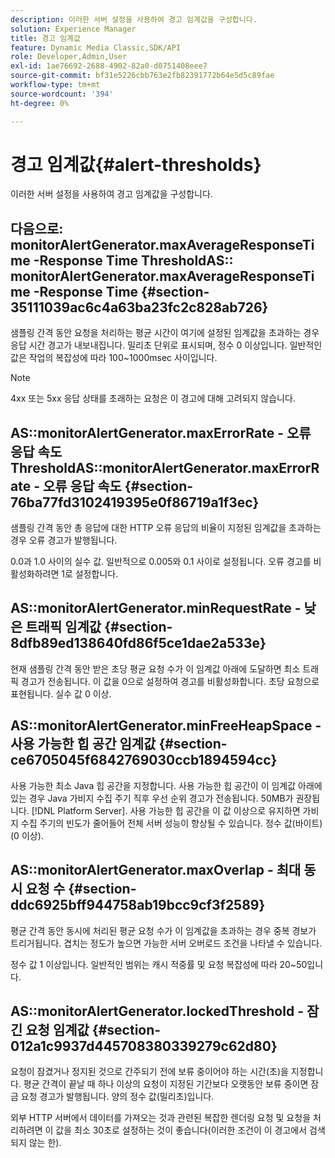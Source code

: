 ```yaml
---
description: 이러한 서버 설정을 사용하여 경고 임계값을 구성합니다.
solution: Experience Manager
title: 경고 임계값
feature: Dynamic Media Classic,SDK/API
role: Developer,Admin,User
exl-id: 1ae76692-2688-4902-82a0-d0751408eee7
source-git-commit: bf31e5226cbb763e2fb82391772b64e5d5c89fae
workflow-type: tm+mt
source-wordcount: '394'
ht-degree: 0%

---
```


# 경고 임계값{#alert-thresholds}

이러한 서버 설정을 사용하여 경고 임계값을 구성합니다.

## 다음으로: monitorAlertGenerator.maxAverageResponseTime -Response Time ThresholdAS:: monitorAlertGenerator.maxAverageResponseTime -Response Time {#section-35111039ac6c4a63ba23fc2c828ab726}

샘플링 간격 동안 요청을 처리하는 평균 시간이 여기에 설정된 임계값을 초과하는 경우 응답 시간 경고가 내보내집니다. 밀리초 단위로 표시되며, 정수 0 이상입니다. 일반적인 값은 작업의 복잡성에 따라 100~1000msec 사이입니다.

>[!NOTE]
>
>4xx 또는 5xx 응답 상태를 초래하는 요청은 이 경고에 대해 고려되지 않습니다.

## AS::monitorAlertGenerator.maxErrorRate - 오류 응답 속도 ThresholdAS::monitorAlertGenerator.maxErrorRate - 오류 응답 속도 {#section-76ba77fd3102419395e0f86719a1f3ec}

샘플링 간격 동안 총 응답에 대한 HTTP 오류 응답의 비율이 지정된 임계값을 초과하는 경우 오류 경고가 발행됩니다.

0.0과 1.0 사이의 실수 값. 일반적으로 0.005와 0.1 사이로 설정됩니다. 오류 경고를 비활성화하려면 1로 설정합니다.

## AS::monitorAlertGenerator.minRequestRate - 낮은 트래픽 임계값 {#section-8dfb89ed138640fd86f5ce1dae2a533e}

현재 샘플링 간격 동안 받은 초당 평균 요청 수가 이 임계값 아래에 도달하면 최소 트래픽 경고가 전송됩니다. 이 값을 0으로 설정하여 경고를 비활성화합니다. 초당 요청으로 표현됩니다. 실수 값 0 이상.

## AS::monitorAlertGenerator.minFreeHeapSpace - 사용 가능한 힙 공간 임계값 {#section-ce6705045f6842769030ccb1894594cc}

사용 가능한 최소 Java 힙 공간을 지정합니다. 사용 가능한 힙 공간이 이 임계값 아래에 있는 경우 Java 가비지 수집 주기 직후 우선 순위 경고가 전송됩니다. 50MB가 권장됩니다. [!DNL Platform Server]. 사용 가능한 힙 공간을 이 값 이상으로 유지하면 가비지 수집 주기의 빈도가 줄어들어 전체 서버 성능이 향상될 수 있습니다. 정수 값(바이트)(0 이상).

## AS::monitorAlertGenerator.maxOverlap - 최대 동시 요청 수 {#section-ddc6925bff944758ab19bcc9cf3f2589}

평균 간격 동안 동시에 처리된 평균 요청 수가 이 임계값을 초과하는 경우 중복 경보가 트리거됩니다. 겹치는 정도가 높으면 가능한 서버 오버로드 조건을 나타낼 수 있습니다.

정수 값 1 이상입니다. 일반적인 범위는 캐시 적중률 및 요청 복잡성에 따라 20~50입니다.

## AS::monitorAlertGenerator.lockedThreshold - 잠긴 요청 임계값 {#section-012a1c9937d445708380339279c62d80}

요청이 잠겼거나 정지된 것으로 간주되기 전에 보류 중이어야 하는 시간(초)을 지정합니다. 평균 간격이 끝날 때 하나 이상의 요청이 지정된 기간보다 오랫동안 보류 중이면 잠금 요청 경고가 발행됩니다. 양의 정수 값(밀리초)입니다.

외부 HTTP 서버에서 데이터를 가져오는 것과 관련된 복잡한 렌더링 요청 및 요청을 처리하려면 이 값을 최소 30초로 설정하는 것이 좋습니다(이러한 조건이 이 경고에서 검색되지 않는 한).
